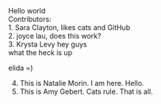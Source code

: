 <html>
<head><title>Contributors</title></head>
<body>
Hello world
<br>
Contributors:
<br>
1. Sara Clayton, likes cats and GitHub
<br>
2. joyce lau, does this work?
<br>
3. Krysta Levy hey guys
<br>
what the heck is up

elida =)

4. This is Natalie Morin. I am here. Hello.
5. This is Amy Gebert. Cats rule. That is all.
</body>
</html>

